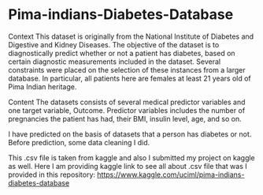 # Pima-indians-Diabetes-Database
Context
This dataset is originally from the National Institute of Diabetes and Digestive and Kidney Diseases. The objective of the dataset is to diagnostically predict whether or not a patient has diabetes, based on certain diagnostic measurements included in the dataset. Several constraints were placed on the selection of these instances from a larger database. In particular, all patients here are females at least 21 years old of Pima Indian heritage.

Content
The datasets consists of several medical predictor variables and one target variable, Outcome. Predictor variables includes the number of pregnancies the patient has had, their BMI, insulin level, age, and so on.

I have predicted on the basis of datasets that a person has diabetes or not. Before prediction, some data cleaning I did.

This .csv file is taken from kaggle and also I submitted my project on kaggle as well. Here I am providing kaggle link to see all about .csv file that was I provided in this repository: https://www.kaggle.com/uciml/pima-indians-diabetes-database
